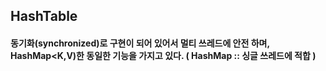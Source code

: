## HashTable
#### 동기화(synchronized)로 구현이 되어 있어서 멀티 쓰레드에 안전 하며, HashMap<K,V)한 동일한 기능을 가지고 있다. ( HashMap :: 싱글 쓰레드에 적합 )

